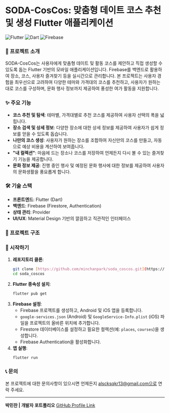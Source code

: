 # SODA-CosCos: 맞춤형 데이트 코스 추천 및 생성 Flutter 애플리케이션

![Flutter](https://img.shields.io/badge/Flutter-02569B?style=for-the-badge&logo=flutter&logoColor=white)
![Dart](https://img.shields.io/badge/Dart-0175C2?style=for-the-badge&logo=dart&logoColor=white)
![Firebase](https://img.shields.io/badge/Firebase-FFCA28?style=for-the-badge&logo=firebase&logoColor=black)

### 🚀 프로젝트 소개

SODA-CosCos는 사용자에게 맞춤형 데이트 및 활동 코스를 제안하고 직접 생성할 수 있도록 돕는 Flutter 기반의 모바일 애플리케이션입니다. Firebase를 백엔드로 활용하여 장소, 코스, 사용자 즐겨찾기 등을 실시간으로 관리합니다. 본 프로젝트는 사용자 경험을 최우선으로 고려하여 다양한 테마와 가격대의 코스를 추천하고, 사용자가 원하는 대로 코스를 구성하며, 문화 행사 정보까지 제공하여 풍성한 여가 활동을 지원합니다.

### ✨ 주요 기능

* **코스 추천 및 탐색**: 테마별, 가격대별로 추천 코스를 제공하여 사용자 선택의 폭을 넓힙니다.
* **장소 검색 및 상세 정보**: 다양한 장소에 대한 상세 정보를 제공하여 사용자가 쉽게 정보를 얻을 수 있도록 돕습니다.
* **나만의 코스 생성**: 사용자가 원하는 장소를 조합하여 자신만의 코스를 만들고, 자동으로 예상 비용을 계산하여 보여줍니다.
* **"내 컬렉션"**: 마음에 드는 장소나 코스를 저장하여 언제든지 다시 볼 수 있는 즐겨찾기 기능을 제공합니다.
* **문화 정보 제공**: 진행 중인 행사 및 예정된 문화 행사에 대한 정보를 제공하여 사용자의 문화생활을 풍요롭게 합니다.

### 🛠️ 기술 스택

* **프론트엔드**: Flutter (Dart)
* **백엔드**: Firebase (Firestore, Authentication)
* **상태 관리**: Provider
* **UI/UX**: Material Design 기반의 깔끔하고 직관적인 인터페이스

### 📂 프로젝트 구조

### 🚀 시작하기

1.  **레포지토리 클론**:
    ```bash
    git clone [https://github.com/minchanpark/soda_coscos.git](https://github.com/minchanpark/soda_coscos.git)
    cd soda_coscos
    ```
2.  **Flutter 종속성 설치**:
    ```bash
    flutter pub get
    ```
3.  **Firebase 설정**:
    * Firebase 프로젝트를 생성하고, Android 및 iOS 앱을 등록합니다.
    * `google-services.json` (Android) 및 `GoogleService-Info.plist` (iOS) 파일을 프로젝트의 올바른 위치에 추가합니다.
    * Firestore 데이터베이스를 설정하고 필요한 컬렉션(예: `places`, `courses`)을 생성합니다.
    * Firebase Authentication을 활성화합니다.
4.  **앱 실행**:
    ```bash
    flutter run
    ```

### 📞 문의

본 프로젝트에 대한 문의사항이 있으시면 언제든지 alscksqkr13@gmail.com으로 연락 주세요.

---
**박민찬 | 개발자 포트폴리오**
[GitHub Profile Link](https://github.com/minchanpark)
